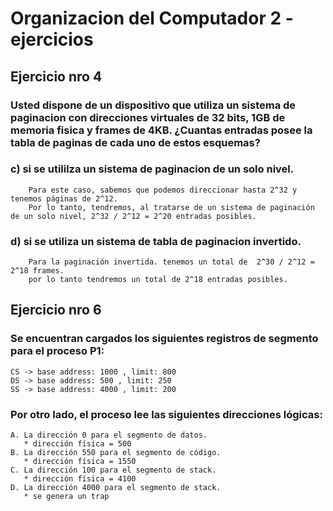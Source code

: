 # Organizacion del Computador 2 - ejercicios

## Ejercicio nro 4
### Usted dispone de un dispositivo que utiliza un sistema de paginacion con direcciones virtuales de 32 bits, 1GB de memoria fisica y frames de 4KB. ¿Cuantas entradas posee la tabla de paginas de cada uno de estos esquemas?
### c) si se utililza un sistema de paginacion de un solo nivel.
        Para este caso, sabemos que podemos direccionar hasta 2^32 y tenemos páginas de 2^12. 
        Por lo tanto, tendremos, al tratarse de un sistema de paginación de un solo nivel, 2^32 / 2^12 = 2^20 entradas posibles.
        
### d) si se utiliza un sistema de tabla de paginacion invertido.
        Para la paginación invertida. tenemos un total de  2^30 / 2^12 = 2^18 frames. 
        por lo tanto tendremos un total de 2^18 entradas posibles.

## Ejercicio nro 6
### Se encuentran cargados los siguientes registros de segmento para el proceso P1:
    CS -> base address: 1000 , limit: 800
    DS -> base address: 500 , limit: 250
    SS -> base address: 4000 , limit: 200
    
### Por otro lado, el proceso lee las siguientes direcciones lógicas:
    A. La dirección 0 para el segmento de datos.
       * dirección física = 500
    B. La dirección 550 para el segmento de código.
       * dirección física = 1550
    C. La dirección 100 para el segmento de stack.
       * dirección física = 4100
    D. La dirección 4000 para el segmento de stack.
       * se genera un trap
